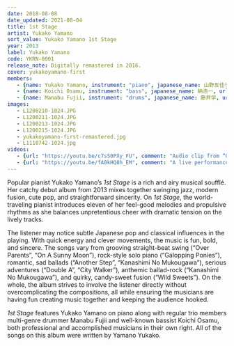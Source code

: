 ```yaml
---
date: 2018-08-08
date_updated: 2021-08-04
title: 1st Stage
artist: Yukako Yamano
sort_value: Yukako Yamano 1st Stage
year: 2013
label: Yukako Yamano
code: YKRN-0001
release_note: Digitally remastered in 2016.
cover: yukakoyamano-first
members:
   - {name: Yukako Yamano, instrument: "piano", japanese_name: 山野友佳子, url: "https://yukakoyamano.com/"}
   - {name: Koichi Osamu, instrument: "bass", japanese_name: 納浩一, url: "https://www.osamukoichi.net/"}
   - {name: Manabu Fujii, instrument: "drums", japanese_name: 藤井学, url: "http://manabu-fujii.com/"}
images:
   - L1200210-1024.JPG
   - L1200211-1024.JPG
   - L1200213-1024.JPG
   - L1200215-1024.JPG
   - yukakoyamano-first-remastered.jpg
   - L1110742-1024.jpg
videos: 
   - {url: "https://youtu.be/c7sS0PXy_FU", comment: "Audio clip from “Over Parents”, the first track on this album"}
   - {url: "https://youtu.be/fA0kHQ8h_EM", comment: "A live performance from 2013 of “On A Sunny Moon”, track #6 on this album"}
---
```

Popular pianist Yukako Yamano’s *1st Stage* is a rich and airy musical soufflé. Her catchy debut album from 2013 mixes together swinging jazz, modern fusion, cute pop, and straightforward sincerity. On *1st Stage*, the world-traveling pianist introduces eleven of her feel-good melodies and propulsive rhythms as she balances unpretentious cheer with dramatic tension on the lively tracks.

The listener may notice subtle Japanese pop and classical influences in the playing. With quick energy and clever movements, the music is fun, bold, and sincere. The songs vary from grooving straight-beat swing (“Over Parents”, “On A Sunny Moon”), rock-style solo piano (“Galopping Ponies”), romantic, sad ballads (“Another Step”, “Kanashimi No Mukougawa”), serious adventures (“Double A”, “City Walker”), anthemic ballad-rock (“Kanashimi No Mukougawa”), and quirky, candy-sweet fusion (“Wild Sweets”). On the whole, the album strives to involve the listener directly without overcomplicating the compositions, all while ensuring the musicians are having fun creating music together and keeping the audience hooked.

*1st Stage* features Yukako Yamano on piano along with regular trio members multi-genre drummer Manabu Fujii and well-known bassist Koichi Osamu, both professional and accomplished musicians in their own right. All of the songs on this album were written by Yamano Yukako.
